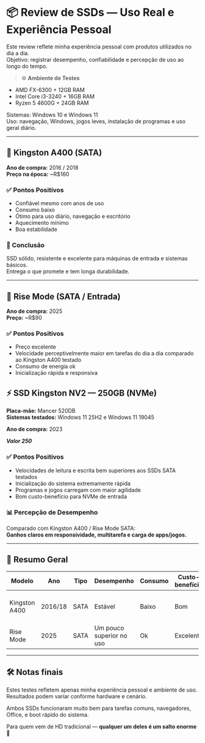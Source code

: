# 📦 Review de SSDs — Uso Real e Experiência Pessoal

Este review reflete minha experiência pessoal com produtos utilizados no dia a dia.  
Objetivo: registrar desempenho, confiabilidade e percepção de uso ao longo do tempo.

> ⚙️ **Ambiente de Testes**
- AMD FX-6300 + 12GB RAM
- Intel Core i3-3240 + 16GB RAM
- Ryzen 5 4600G + 24GB RAM

Sistemas: Windows 10 e Windows 11  
Uso: navegação, Windows, jogos leves, instalação de programas e uso geral diário.

---

## 🧊 Kingston A400 (SATA)

**Ano de compra:** 2016 / 2018  
**Preço na época:** ~R$160  

### ✅ Pontos Positivos
- Confiável mesmo com anos de uso
- Consumo baixo
- Ótimo para uso diário, navegação e escritório
- Aquecimento mínimo
- Boa estabilidade

### 🎯 Conclusão
SSD sólido, resistente e excelente para máquinas de entrada e sistemas básicos.  
Entrega o que promete e tem longa durabilidade.

---

## 🚀 Rise Mode (SATA / Entrada)

**Ano de compra:** 2025  
**Preço:** ~R$90

### ✅ Pontos Positivos
- Preço excelente
- Velocidade perceptivelmente maior em tarefas do dia a dia comparado ao Kingston A400 testado
- Consumo de energia ok
- Inicialização rápida e responsiva

## ⚡ SSD Kingston NV2 — 250GB (NVMe)

**Placa-mãe:** Mancer 520DB  
**Sistemas testados:** Windows 11 25H2 e Windows 11 19045  

**Ano de compra:** 2023

***Valor 250***

### ✅ Pontos Positivos
- Velocidades de leitura e escrita bem superiores aos SSDs SATA testados
- Inicialização do sistema extremamente rápida
- Programas e jogos carregam com maior agilidade
- Bom custo-benefício para NVMe de entrada


### 📊 Percepção de Desempenho
Comparado com Kingston A400 / Rise Mode SATA:  
**Ganhos claros em responsividade, multitarefa e carga de apps/jogos.**

---

## 📌 Resumo Geral

| Modelo | Ano | Tipo | Desempenho | Consumo | Custo-benefício | Indico para |
|-------|-----|------|-----------|--------|----------------|-------------|
| Kingston A400 | 2016/18 | SATA | Estável | Baixo | Bom | PCs antigos e uso diário |
| Rise Mode | 2025 | SATA | Um pouco superior no uso | Ok | Excelente | Upgrade barato e rápido |

---

## 🛠️ Notas finais

Estes testes refletem apenas minha experiência pessoal e ambiente de uso.  
Resultados podem variar conforme hardware e cenário.

Ambos SSDs funcionaram muito bem para tarefas comuns, navegadores, Office, e boot rápido do sistema.

Para quem vem de HD tradicional — **qualquer um deles é um salto enorme** 🚀

